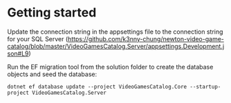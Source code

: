 # Getting started
Update the connection string in the appsettings file to the connection string for your SQL Server (https://github.com/k3nny-chung/newton-video-game-catalog/blob/master/VideoGamesCatalog.Server/appsettings.Development.json#L9)

Run the EF migration tool from the solution folder to create the database objects and seed the database:

`dotnet ef database update --project VideoGamesCatalog.Core --startup-project VideoGamesCatalog.Server`
